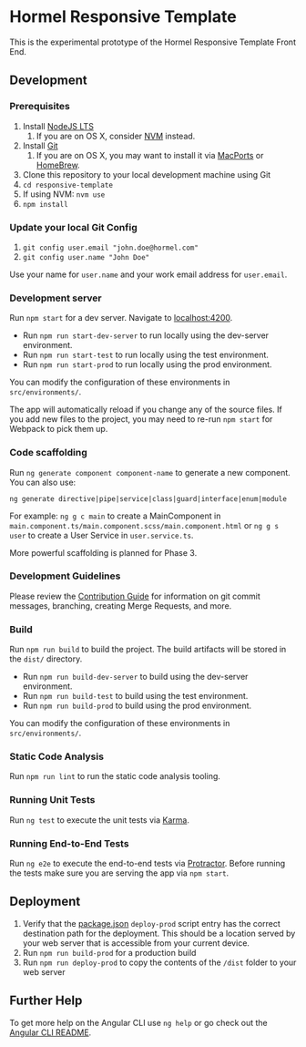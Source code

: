 # Hormel Responsive Template

This is the experimental prototype of the Hormel Responsive Template Front End.

## Development

### Prerequisites

1. Install [NodeJS LTS](https://nodejs.org/en/download/)
    1. If you are on OS X, consider [NVM](https://github.com/creationix/nvm/blob/master/README.md) instead.
1. Install [Git](https://git-scm.com/downloads)
    1. If you are on OS X, you may want to install it via [MacPorts](https://www.macports.org/) or [HomeBrew](https://brew.sh/). 
1. Clone this repository to your local development machine using Git
1. `cd responsive-template`
1. If using NVM: `nvm use`
1. `npm install`

### Update your local Git Config

1. `git config user.email "john.doe@hormel.com"`
1. `git config user.name "John Doe"`

Use your name for `user.name` and your work email address for `user.email`.

### Development server
Run `npm start` for a dev server. Navigate to [localhost:4200](http://localhost:4200). 

* Run `npm run start-dev-server` to run locally using the dev-server environment.
* Run `npm run start-test` to run locally using the test environment.
* Run `npm run start-prod` to run locally using the prod environment.

You can modify the configuration of these environments in `src/environments/`.

The app will automatically reload if you change any of the source files.
If you add new files to the project, you may need to re-run `npm start` for Webpack to pick them up.

### Code scaffolding

Run `ng generate component component-name` to generate a new component. 
You can also use:
 
`ng generate directive|pipe|service|class|guard|interface|enum|module`

For example: `ng g c main` to create a MainComponent in `main.component.ts/main.component.scss/main.component.html` or 
`ng g s user` to create a User Service in `user.service.ts`.

More powerful scaffolding is planned for Phase 3.

### Development Guidelines

Please review the [Contribution Guide](CONTRIBUTING.md) for information on git commit messages, branching,
creating Merge Requests, and more.

### Build

Run `npm run build` to build the project. The build artifacts will be stored in the `dist/` directory.

* Run `npm run build-dev-server` to build using the dev-server environment.
* Run `npm run build-test` to build using the test environment.
* Run `npm run build-prod` to build using the prod environment.

You can modify the configuration of these environments in `src/environments/`.

### Static Code Analysis

Run `npm run lint` to run the static code analysis tooling.

### Running Unit Tests

Run `ng test` to execute the unit tests via [Karma](https://karma-runner.github.io).

### Running End-to-End Tests

Run `ng e2e` to execute the end-to-end tests via [Protractor](http://www.protractortest.org/).
Before running the tests make sure you are serving the app via `npm start`.

## Deployment

1. Verify that the [package.json](package.json) `deploy-prod` script entry 
has the correct destination path for the deployment. 
This should be a location served by your web server that is accessible from your current device. 
1. Run `npm run build-prod` for a production build 
1. Run `npm run deploy-prod` to copy the contents of the `/dist` folder to your web server

## Further Help

To get more help on the Angular CLI use `ng help` or go check out the [Angular CLI README](https://github.com/angular/angular-cli/blob/master/README.md).
